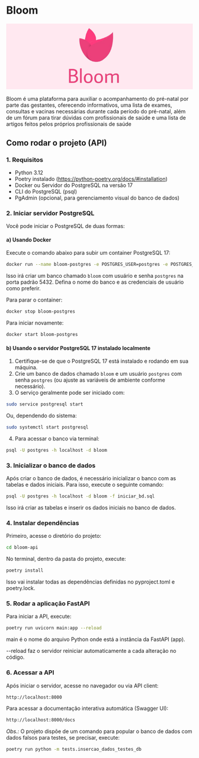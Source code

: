 # Bloom

![alt text](./media/cover.png)

Bloom é uma plataforma para auxiliar o acompanhamento do pré-natal por parte das gestantes, oferecendo informativos, uma lista de exames, consultas e vacinas necessárias durante cada período do pré-natal, além de um fórum para tirar dúvidas com profissionais de saúde e uma lista de artigos feitos pelos próprios profissionais de saúde

## Como rodar o projeto (API)

### 1. Requisitos

- Python 3.12
- Poetry instalado (https://python-poetry.org/docs/#installation)
- Docker ou Servidor do PostgreSQL na versão 17
- CLI do PostgreSQL (psql)
- PgAdmin (opcional, para gerenciamento visual do banco de dados)

### 2. Iniciar servidor PostgreSQL

Você pode iniciar o PostgreSQL de duas formas:

#### a) Usando Docker

Execute o comando abaixo para subir um container PostgreSQL 17:

```bash
docker run --name bloom-postgres -e POSTGRES_USER=postgres -e POSTGRES_PASSWORD=postgres -e POSTGRES_DB=bloom -p 5432:5432 -d postgres:17
```

Isso irá criar um banco chamado `bloom` com usuário e senha `postgres` na porta padrão 5432. Defina o nome do banco e as credenciais de usuário como preferir.

Para parar o container:

```bash
docker stop bloom-postgres
```

Para iniciar novamente:

```bash
docker start bloom-postgres
```

#### b) Usando o servidor PostgreSQL 17 instalado localmente

1. Certifique-se de que o PostgreSQL 17 está instalado e rodando em sua máquina.
2. Crie um banco de dados chamado `bloom` e um usuário `postgres` com senha `postgres` (ou ajuste as variáveis de ambiente conforme necessário).
3. O serviço geralmente pode ser iniciado com:

```bash
sudo service postgresql start
```

Ou, dependendo do sistema:

```bash
sudo systemctl start postgresql
```

4. Para acessar o banco via terminal:

```bash
psql -U postgres -h localhost -d bloom
```

### 3. Inicializar o banco de dados

Após criar o banco de dados, é necessário inicializar o banco com as tabelas e dados iniciais. Para isso, execute o seguinte comando:

```bash
psql -U postgres -h localhost -d bloom -f iniciar_bd.sql
```

Isso irá criar as tabelas e inserir os dados iniciais no banco de dados.

### 4. Instalar dependências

Primeiro, acesse o diretório do projeto:

```bash
cd bloom-api
```

No terminal, dentro da pasta do projeto, execute:

```bash
poetry install
```

Isso vai instalar todas as dependências definidas no pyproject.toml e poetry.lock.

### 5. Rodar a aplicação FastAPI

Para iniciar a API, execute:

```bash
poetry run uvicorn main:app --reload
```

main é o nome do arquivo Python onde está a instância da FastAPI (app).

--reload faz o servidor reiniciar automaticamente a cada alteração no código.

### 6. Acessar a API

Após iniciar o servidor, acesse no navegador ou via API client:

```bash
http://localhost:8000
```

Para acessar a documentação interativa automática (Swagger UI):

```bash
http://localhost:8000/docs
```

_Obs.:_ O projeto dispõe de um comando para popular o banco de dados com dados falsos para testes, se precisar, execute:

```bash
poetry run python -m tests.insercao_dados_testes_db
```
